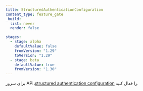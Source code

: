 ```yaml
---
title: StructuredAuthenticationConfiguration
content_type: feature_gate
_build:
  list: never
  render: false

stages:
  - stage: alpha 
    defaultValue: false
    fromVersion: "1.29"
    toVersion: "1.29"
  - stage: beta
    defaultValue: true
    fromVersion: "1.30"  
---
```

برای سرور API،[structured authentication configuration](/docs/reference/access-authn-authz/authentication/#configuring-the-api-server) را فعال کنید.
